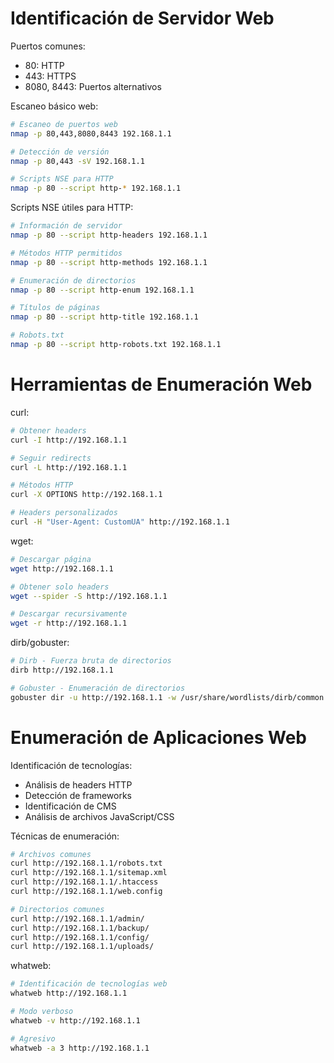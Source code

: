 # Identificación de Servidor Web

Puertos comunes:

- 80: HTTP
- 443: HTTPS
- 8080, 8443: Puertos alternativos

Escaneo básico web:

```bash
# Escaneo de puertos web
nmap -p 80,443,8080,8443 192.168.1.1

# Detección de versión
nmap -p 80,443 -sV 192.168.1.1

# Scripts NSE para HTTP
nmap -p 80 --script http-* 192.168.1.1
```

Scripts NSE útiles para HTTP:

```bash
# Información de servidor
nmap -p 80 --script http-headers 192.168.1.1

# Métodos HTTP permitidos
nmap -p 80 --script http-methods 192.168.1.1

# Enumeración de directorios
nmap -p 80 --script http-enum 192.168.1.1

# Títulos de páginas
nmap -p 80 --script http-title 192.168.1.1

# Robots.txt
nmap -p 80 --script http-robots.txt 192.168.1.1
```


# Herramientas de Enumeración Web

curl:

```bash
# Obtener headers
curl -I http://192.168.1.1

# Seguir redirects
curl -L http://192.168.1.1

# Métodos HTTP
curl -X OPTIONS http://192.168.1.1

# Headers personalizados
curl -H "User-Agent: CustomUA" http://192.168.1.1
```

wget:

```bash
# Descargar página
wget http://192.168.1.1

# Obtener solo headers
wget --spider -S http://192.168.1.1

# Descargar recursivamente
wget -r http://192.168.1.1
```

dirb/gobuster:

```bash
# Dirb - Fuerza bruta de directorios
dirb http://192.168.1.1

# Gobuster - Enumeración de directorios
gobuster dir -u http://192.168.1.1 -w /usr/share/wordlists/dirb/common.txt
```


# Enumeración de Aplicaciones Web

Identificación de tecnologías:

- Análisis de headers HTTP
- Detección de frameworks
- Identificación de CMS
- Análisis de archivos JavaScript/CSS

Técnicas de enumeración:

```bash
# Archivos comunes
curl http://192.168.1.1/robots.txt
curl http://192.168.1.1/sitemap.xml
curl http://192.168.1.1/.htaccess
curl http://192.168.1.1/web.config

# Directorios comunes
curl http://192.168.1.1/admin/
curl http://192.168.1.1/backup/
curl http://192.168.1.1/config/
curl http://192.168.1.1/uploads/
```

whatweb:

```bash
# Identificación de tecnologías web
whatweb http://192.168.1.1

# Modo verboso
whatweb -v http://192.168.1.1

# Agresivo
whatweb -a 3 http://192.168.1.1
```